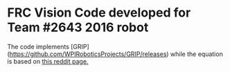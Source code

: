 # FRC Vision Code developed for Team #2643 2016 robot
The code implements [GRIP] (https://github.com/WPIRoboticsProjects/GRIP/releases) while the equation is based on [this reddit page.]( https://www.reddit.com/r/FRC/comments/2tt5yj/distance_equation_for_vision_in_autonomous_with/)
